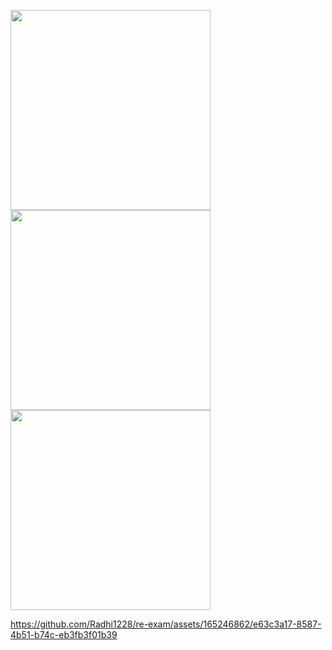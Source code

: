 <p>
 <img src = "https://github.com/Radhi1228/re-exam/assets/165246862/faabda6f-853b-44b2-ad53-7f95c3f66f59"width = "320"/>
 <img src = "https://github.com/Radhi1228/re-exam/assets/165246862/8b961701-61cc-42ea-87c6-cedfd147e818"width = "320"/>
 <img src = "https://github.com/Radhi1228/re-exam/assets/165246862/62778685-0573-4ffe-9b8f-127a55abd5e0"width = "320"/>
</p>


https://github.com/Radhi1228/re-exam/assets/165246862/e63c3a17-8587-4b51-b74c-eb3fb3f01b39

